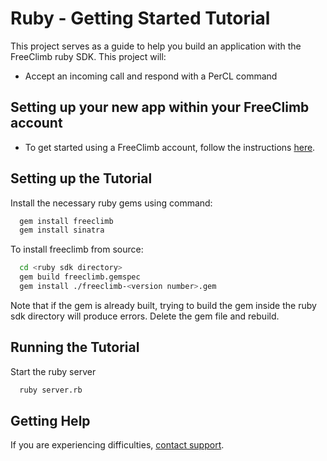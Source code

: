 # Ruby - Getting Started Tutorial
This project serves as a guide to help you build an application with the FreeClimb ruby SDK. This project will: 

- Accept an incoming call and respond with a PerCL command

## Setting up your new app within your FreeClimb account
- To get started using a FreeClimb account, follow the instructions [here](https://docs.freeclimb.com/docs/getting-started-with-freeclimb).

## Setting up the Tutorial
Install the necessary ruby gems using command:

```bash
  gem install freeclimb
  gem install sinatra
```
To install freeclimb from source:
```bash
  cd <ruby sdk directory>
  gem build freeclimb.gemspec
  gem install ./freeclimb-<version number>.gem
```
Note that if the gem is already built, trying to build the gem inside the ruby sdk directory will produce errors. Delete the gem file and rebuild.

## Running the Tutorial
Start the ruby server

```bash
  ruby server.rb
```

## Getting Help

If you are experiencing difficulties, [contact support](https://freeclimb.com/support).
